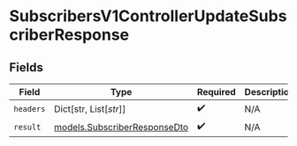# SubscribersV1ControllerUpdateSubscriberResponse


## Fields

| Field                                                              | Type                                                               | Required                                                           | Description                                                        |
| ------------------------------------------------------------------ | ------------------------------------------------------------------ | ------------------------------------------------------------------ | ------------------------------------------------------------------ |
| `headers`                                                          | Dict[str, List[*str*]]                                             | :heavy_check_mark:                                                 | N/A                                                                |
| `result`                                                           | [models.SubscriberResponseDto](../models/subscriberresponsedto.md) | :heavy_check_mark:                                                 | N/A                                                                |